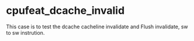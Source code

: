 # cpufeat_dcache_invalid
This case is to test the dcache cacheline invalidate and Flush invalidate, sw to sw instrution.


